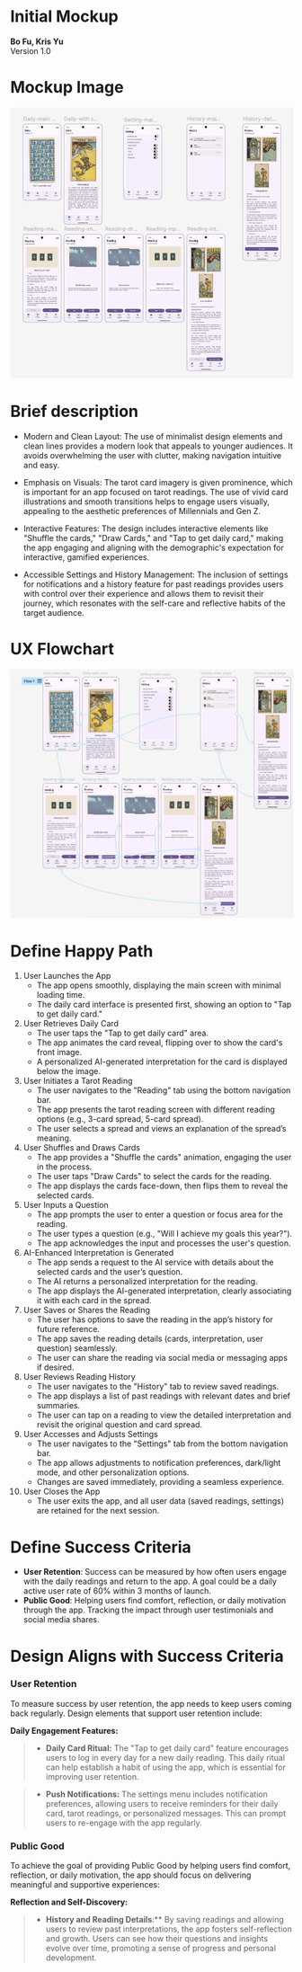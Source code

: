 # Initial Mockup

**Bo Fu, Kris Yu**  
Version 1.0

# Mockup Image
![mockup image](https://raw.githubusercontent.com/kr1s0404/CSS-545-Mobile-Computing/refs/heads/Initial-Mockup/CSS545-InitialMockup/mockup.png)

# Brief description
- Modern and Clean Layout: The use of minimalist design elements and clean lines provides a modern look that appeals to younger audiences. It avoids overwhelming the user with clutter, making navigation intuitive and easy.

- Emphasis on Visuals: The tarot card imagery is given prominence, which is important for an app focused on tarot readings. The use of vivid card illustrations and smooth transitions helps to engage users visually, appealing to the aesthetic preferences of Millennials and Gen Z.

- Interactive Features: The design includes interactive elements like "Shuffle the cards," "Draw Cards," and "Tap to get daily card," making the app engaging and aligning with the demographic's expectation for interactive, gamified experiences.

- Accessible Settings and History Management: The inclusion of settings for notifications and a history feature for past readings provides users with control over their experience and allows them to revisit their journey, which resonates with the self-care and reflective habits of the target audience.

# UX Flowchart 

![ux flowchart image](
https://raw.githubusercontent.com/kr1s0404/CSS-545-Mobile-Computing/refs/heads/Initial-Mockup/CSS545-InitialMockup/ux-flowchart.png)

# Define Happy Path

1. User Launches the App
    - The app opens smoothly, displaying the main screen with minimal loading time.
    - The daily card interface is presented first, showing an option to "Tap to get daily card."
2. User Retrieves Daily Card
     - The user taps the "Tap to get daily card" area.
    - The app animates the card reveal, flipping over to show the card's front image.
    - A personalized AI-generated interpretation for the card is displayed below the image.
3. User Initiates a Tarot Reading
    - The user navigates to the "Reading" tab using the bottom navigation bar.
    - The app presents the tarot reading screen with different reading options (e.g., 3-card spread, 5-card spread).
    - The user selects a spread and views an explanation of the spread’s meaning.
4. User Shuffles and Draws Cards
    - The app provides a "Shuffle the cards" animation, engaging the user in the process.
    - The user taps "Draw Cards" to select the cards for the reading.
    - The app displays the cards face-down, then flips them to reveal the selected cards.
5. User Inputs a Question
    - The app prompts the user to enter a question or focus area for the reading.
    - The user types a question (e.g., "Will I achieve my goals this year?").
    - The app acknowledges the input and processes the user's question.
6. AI-Enhanced Interpretation is Generated
    - The app sends a request to the AI service with details about the selected cards and the user’s question.
    - The AI returns a personalized interpretation for the reading.
    - The app displays the AI-generated interpretation, clearly associating it with each card in the spread.
7. User Saves or Shares the Reading
    - The user has options to save the reading in the app’s history for future reference.
    - The app saves the reading details (cards, interpretation, user question) seamlessly.
    - The user can share the reading via social media or messaging apps if desired.
8. User Reviews Reading History
    - The user navigates to the "History" tab to review saved readings.
    - The app displays a list of past readings with relevant dates and brief summaries.
    - The user can tap on a reading to view the detailed interpretation and revisit the original question and card spread.
9. User Accesses and Adjusts Settings
    - The user navigates to the "Settings" tab from the bottom navigation bar.
    - The app allows adjustments to notification preferences, dark/light mode, and other personalization options.
    - Changes are saved immediately, providing a seamless experience.
10. User Closes the App
    - The user exits the app, and all user data (saved readings, settings) are retained for the next session.

# Define Success Criteria 

- **User Retention**: Success can be measured by how often users engage with the daily readings and return to the app. A goal could be a daily active user rate of 60% within 3 months of launch.
- **Public Good**: Helping users find comfort, reflection, or daily motivation through the app. Tracking the impact through user testimonials and social media shares.

# Design Aligns with Success Criteria

### User Retention
To measure success by user retention, the app needs to keep users coming back regularly. Design elements that support user retention include:

**Daily Engagement Features:**

> - **Daily Card Ritual:** The "Tap to get daily card" feature encourages users to log in every day for a new daily reading. This daily ritual can help establish a habit of using the app, which is essential for improving user retention.

> - **Push Notifications:** The settings menu includes notification preferences, allowing users to receive reminders for their daily card, tarot readings, or personalized messages. This can prompt users to re-engage with the app regularly.

### Public Good
To achieve the goal of providing Public Good by helping users find comfort, reflection, or daily motivation, the app should focus on delivering meaningful and supportive experiences:

**Reflection and Self-Discovery:**

> - **History and Reading Details**:** By saving readings and allowing users to review past interpretations, the app fosters self-reflection and growth. Users can see how their questions and insights evolve over time, promoting a sense of progress and personal development.